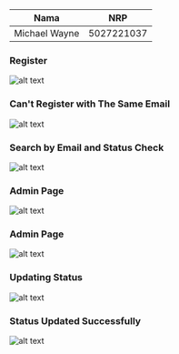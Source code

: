 |     Nama      |    NRP     |
| :-----------: | :--------: |
| Michael Wayne | 5027221037 |

### Register

![alt text](https://github.com/michaelwaynewibisono/eas-pweb/blob/main/images/1.png?raw=true)

### Can't Register with The Same Email

![alt text](https://github.com/michaelwaynewibisono/eas-pweb/blob/main/images/2.png?raw=true)

### Search by Email and Status Check

![alt text](https://github.com/michaelwaynewibisono/eas-pweb/blob/main/images/3.png?raw=true)

### Admin Page

![alt text](https://github.com/michaelwaynewibisono/eas-pweb/blob/main/images/4.png?raw=true)

### Admin Page

![alt text](https://github.com/michaelwaynewibisono/eas-pweb/blob/main/images/4.png?raw=true)

### Updating Status

![alt text](https://github.com/michaelwaynewibisono/eas-pweb/blob/main/images/5.png?raw=true)

### Status Updated Successfully

![alt text](https://github.com/michaelwaynewibisono/eas-pweb/blob/main/images/6.png?raw=true)
